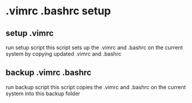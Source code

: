 # .vimrc .bashrc setup
## setup .vimrc
run setup script
this script sets up the .vimrc and .bashrc on the current system by copying updated .vimrc and .bashrc

## backup .vimrc .bashrc
run backup script
this script copies the .vimrc and .bashrc on the current system into this backup folder

